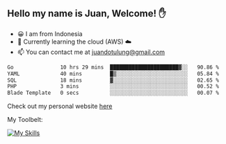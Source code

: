 ## Hello my name is Juan, Welcome! ✋

- 😀 I am from Indonesia
- 📖 Currently learning the cloud (AWS) ☁️
- 📫 You can contact me at juandotulung@gmail.com

<!--START_SECTION:waka-->

```txt
Go               10 hrs 29 mins  ██████████████████████▓░░   90.86 %
YAML             40 mins         █▒░░░░░░░░░░░░░░░░░░░░░░░   05.84 %
SQL              18 mins         ▓░░░░░░░░░░░░░░░░░░░░░░░░   02.65 %
PHP              3 mins          ░░░░░░░░░░░░░░░░░░░░░░░░░   00.52 %
Blade Template   0 secs          ░░░░░░░░░░░░░░░░░░░░░░░░░   00.07 %
```

<!--END_SECTION:waka-->

Check out my personal website [here](https://juanchristian.com)

My Toolbelt:

[![My Skills](https://skillicons.dev/icons?i=go,js,ts,nodejs,express,react,nextjs,vue,tailwind,vite,html,css,python,php,aws,bash,linux,postgres,mysql,redis,kafka,docker,vercel,netlify,vscode,figma)](https://skillicons.dev)

